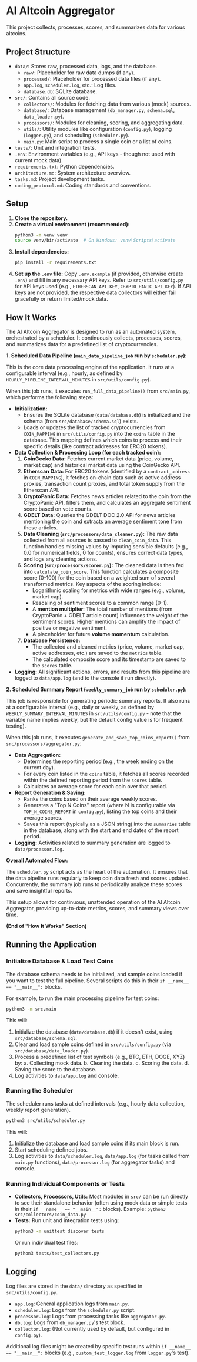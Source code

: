 # AI Altcoin Aggregator

This project collects, processes, scores, and summarizes data for various altcoins.

## Project Structure

- `data/`: Stores raw, processed data, logs, and the database.
  - `raw/`: Placeholder for raw data dumps (if any).
  - `processed/`: Placeholder for processed data files (if any).
  - `app.log`, `scheduler.log`, etc.: Log files.
  - `database.db`: SQLite database.
- `src/`: Contains all source code.
  - `collectors/`: Modules for fetching data from various (mock) sources.
  - `database/`: Database management (`db_manager.py`, `schema.sql`, `data_loader.py`).
  - `processors/`: Modules for cleaning, scoring, and aggregating data.
  - `utils/`: Utility modules like configuration (`config.py`), logging (`logger.py`), and scheduling (`scheduler.py`).
  - `main.py`: Main script to process a single coin or a list of coins.
- `tests/`: Unit and integration tests.
- `.env`: Environment variables (e.g., API keys - though not used with current mock data).
- `requirements.txt`: Python dependencies.
- `architecture.md`: System architecture overview.
- `tasks.md`: Project development tasks.
- `coding_protocol.md`: Coding standards and conventions.

## Setup

1.  **Clone the repository.**
2.  **Create a virtual environment (recommended):**
    ```bash
    python3 -m venv venv
    source venv/bin/activate  # On Windows: venv\Scripts\activate
    ```
3.  **Install dependencies:**
    ```bash
    pip install -r requirements.txt
    ```
4.  **Set up the `.env` file:**
    Copy `.env.example` (if provided, otherwise create `.env`) and fill in any necessary API keys.
    Refer to `src/utils/config.py` for API keys used (e.g., `ETHERSCAN_API_KEY`, `CRYPTO_PANIC_API_KEY`).
    If API keys are not provided, the respective data collectors will either fail gracefully or return limited/mock data.

## How It Works

The AI Altcoin Aggregator is designed to run as an automated system, orchestrated by a scheduler. It continuously collects, processes, scores, and summarizes data for a predefined list of cryptocurrencies.

**1. Scheduled Data Pipeline (`main_data_pipeline_job` run by `scheduler.py`):**

This is the core data processing engine of the application. It runs at a configurable interval (e.g., hourly, as defined by `HOURLY_PIPELINE_INTERVAL_MINUTES` in `src/utils/config.py`).

When this job runs, it executes `run_full_data_pipeline()` from `src/main.py`, which performs the following steps:

*   **Initialization:** 
    *   Ensures the SQLite database (`data/database.db`) is initialized and the schema (from `src/database/schema.sql`) exists.
    *   Loads or updates the list of tracked cryptocurrencies from `COIN_MAPPING` in `src/utils/config.py` into the `coins` table in the database. This mapping defines which coins to process and their specific details (like contract addresses for ERC20 tokens).
*   **Data Collection & Processing Loop (for each tracked coin):**
    1.  **CoinGecko Data:** Fetches current market data (price, volume, market cap) and historical market data using the CoinGecko API.
    2.  **Etherscan Data:** For ERC20 tokens (identified by a `contract_address` in `COIN_MAPPING`), it fetches on-chain data such as active address proxies, transaction count proxies, and total token supply from the Etherscan API.
    3.  **CryptoPanic Data:** Fetches news articles related to the coin from the CryptoPanic API, filters them, and calculates an aggregate sentiment score based on vote counts.
    4.  **GDELT Data:** Queries the GDELT DOC 2.0 API for news articles mentioning the coin and extracts an average sentiment tone from these articles.
    5.  **Data Cleaning (`src/processors/data_cleaner.py`):** The raw data collected from all sources is passed to `clean_coin_data`. This function handles missing values by imputing sensible defaults (e.g., 0.0 for numerical fields, 0 for counts), ensures correct data types, and logs any cleaning actions.
    6.  **Scoring (`src/processors/scorer.py`):** The cleaned data is then fed into `calculate_coin_score`. This function calculates a composite score (0-100) for the coin based on a weighted sum of several transformed metrics. Key aspects of the scoring include:
        *   Logarithmic scaling for metrics with wide ranges (e.g., volume, market cap).
        *   Rescaling of sentiment scores to a common range (0-1).
        *   A **mention multiplier**: The total number of mentions (from CryptoPanic + GDELT article count) influences the weight of the sentiment scores. Higher mentions can amplify the impact of positive or negative sentiment.
        *   A placeholder for future **volume momentum** calculation.
    7.  **Database Persistence:**
        *   The collected and cleaned metrics (price, volume, market cap, active addresses, etc.) are saved to the `metrics` table.
        *   The calculated composite score and its timestamp are saved to the `scores` table.
*   **Logging:** All significant actions, errors, and results from this pipeline are logged to `data/app.log` (and to the console if run directly).

**2. Scheduled Summary Report (`weekly_summary_job` run by `scheduler.py`):**

This job is responsible for generating periodic summary reports. It also runs at a configurable interval (e.g., daily or weekly, as defined by `WEEKLY_SUMMARY_INTERVAL_MINUTES` in `src/utils/config.py` - note that the variable name implies weekly, but the default config value is for frequent testing).

When this job runs, it executes `generate_and_save_top_coins_report()` from `src/processors/aggregator.py`:

*   **Data Aggregation:**
    *   Determines the reporting period (e.g., the week ending on the current day).
    *   For every coin listed in the `coins` table, it fetches all scores recorded within the defined reporting period from the `scores` table.
    *   Calculates an average score for each coin over that period.
*   **Report Generation & Saving:**
    *   Ranks the coins based on their average weekly scores.
    *   Generates a "Top N Coins" report (where N is configurable via `TOP_N_COINS_REPORT` in `config.py`), listing the top coins and their average scores.
    *   Saves this report (typically as a JSON string) into the `summaries` table in the database, along with the start and end dates of the report period.
*   **Logging:** Activities related to summary generation are logged to `data/processor.log`.

**Overall Automated Flow:**

The `scheduler.py` script acts as the heart of the automation. It ensures that the data pipeline runs regularly to keep coin data fresh and scores updated. Concurrently, the summary job runs to periodically analyze these scores and save insightful reports.

This setup allows for continuous, unattended operation of the AI Altcoin Aggregator, providing up-to-date metrics, scores, and summary views over time.

**(End of "How It Works" Section)**

## Running the Application

### Initialize Database & Load Test Coins
The database schema needs to be initialized, and sample coins loaded if you want to test the full pipeline. Several scripts do this in their `if __name__ == "__main__":` blocks.

For example, to run the main processing pipeline for test coins:
```bash
python3 -m src.main
```
This will:
1. Initialize the database (`data/database.db`) if it doesn't exist, using `src/database/schema.sql`.
2. Clear and load sample coins defined in `src/utils/config.py` (via `src/database/data_loader.py`).
3. Process a predefined list of test symbols (e.g., BTC, ETH, DOGE, XYZ) by:
    a. Collecting mock data.
    b. Cleaning the data.
    c. Scoring the data.
    d. Saving the score to the database.
4. Log activities to `data/app.log` and console.

### Running the Scheduler
The scheduler runs tasks at defined intervals (e.g., hourly data collection, weekly report generation).
```bash
python3 src/utils/scheduler.py
```
This will:
1. Initialize the database and load sample coins if its main block is run.
2. Start scheduling defined jobs.
3. Log activities to `data/scheduler.log`, `data/app.log` (for tasks called from `main.py` functions), `data/processor.log` (for aggregator tasks) and console.

### Running Individual Components or Tests

-   **Collectors, Processors, Utils:** Most modules in `src/` can be run directly to see their standalone behavior (often using mock data or simple tests in their `if __name__ == "__main__":` blocks).
    Example: `python3 src/collectors/coin_data.py`
-   **Tests:** Run unit and integration tests using:
    ```bash
    python3 -m unittest discover tests
    ```
    Or run individual test files:
    ```bash
    python3 tests/test_collectors.py
    ```

## Logging
Log files are stored in the `data/` directory as specified in `src/utils/config.py`.
- `app.log`: General application logs from `main.py`.
- `scheduler.log`: Logs from the `scheduler.py` script.
- `processor.log`: Logs from processing tasks like `aggregator.py`.
- `db.log`: Logs from `db_manager.py`'s test block.
- `collector.log`: (Not currently used by default, but configured in `config.py`).

Additional log files might be created by specific test runs within `if __name__ == "__main__":` blocks (e.g., `custom_test_logger.log` from `logger.py`'s test). 